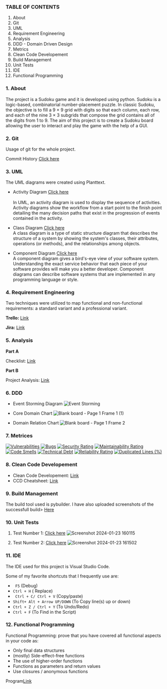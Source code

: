 ### TABLE OF CONTENTS
1. About
2. Git
3. UML
4. Requirement Engineering
5. Analysis
6. DDD - Domain Driven Design
7. Metrics
8. Clean Code Developement
9. Build Management
10. Unit Tests
11. IDE
12. Functional Programming

### 1. About 
The project is a Sudoku game and it is developed using python. Sudoku is a logic-based, combinatorial number-placement puzzle. In classic Sudoku, the objective is to fill a 9 × 9 grid with digits so that each column, each row, and each of the nine 3 × 3 subgrids that compose the grid contains all of the digits from 1 to 9.
The aim of this project is to create a Sudoku board allowing the user to interact and play the game with the help of a GUI.

### 2. Git
Usage of git for the whole project.

Commit History
[Click here](https://github.com/ChocoChipFries/Software-Development-Project/commits/main/)

### 3. UML

The UML diagrams were created using Planttext.
+ Activity Diagram [Click here](https://github.com/ChocoChipFries/Software-Development-Project/blob/main/Activity%20Diagram.png )<br>      
In UML, an activity diagram is used to display the sequence of activities. Activity diagrams show the workflow from a start point to the finish point detailing the many decision paths that exist in the progression of events contained in the activity.

+ Class Diagram [Click here](https://github.com/ChocoChipFries/Software-Development-Project/blob/main/Class%20Diagram.png )<br>
A class diagram is a type of static structure diagram that describes the structure of a system by showing the system's classes, their attributes, operations (or methods), and the relationships among objects.

+ Component Diagram [Click here](https://github.com/ChocoChipFries/Software-Development-Project/blob/main/Component%20Diagram.png )<br>
A component diagram gives a bird's-eye view of your software system. Understanding the exact service behavior that each piece of your software provides will make you a better developer. Component diagrams can describe software systems that are implemented in any programming language or style.

### 4. Requirement Engineering
Two techniques were utilized to map functional and non-functional requirements: a standard variant and a professional variant.

**Trello:** [Link](https://trello.com/invite/b/vURcXrmw/ATTI8af5766178918644b5f3ad296f76592eA33B58D5/sudoku)

**Jira:** [Link](https://vigneshsatheesh08.atlassian.net/jira/software/projects/SUD/boards/2?atlOrigin=eyJpIjoiY2FkZTM3NGYyMTZjNDE3Njk5YTMyNmY5Y2NkMGVkMTQiLCJwIjoiaiJ9)

### 5. Analysis

**Part A** 

Checklist: [Link](https://github.com/ChocoChipFries/Software-Development-Project/blob/main/ANALYSIS%20CHECKLIST.pdf)
  
**Part B**

Project Analysis: [Link](https://github.com/ChocoChipFries/Software-Development-Project/blob/main/ANALYSIS.pdf)

### 6. DDD
+ Event Storming Diagram
  ![Event Storming](https://github.com/ChocoChipFries/Software-Development-Project/assets/149474256/4f8f95bf-4a91-4a49-a60c-0cb36b80a087)

+ Core Domain Chart
  ![Blank board - Page 1 Frame 1 (1)](https://github.com/ChocoChipFries/Software-Development-Project/assets/149474256/48877250-c7c0-4016-a8c0-ab1356773c4d)

+ Domain Relation Chart
  ![Blank board - Page 1 Frame 2](https://github.com/ChocoChipFries/Software-Development-Project/assets/149474256/a1676dc2-4141-4328-b46a-82f0093304e5)

### 7. Metrices
[![Vulnerabilities](https://sonarcloud.io/api/project_badges/measure?project=ChocoChipFries_Software-Development-Project&metric=vulnerabilities)](https://sonarcloud.io/summary/new_code?id=ChocoChipFries_Software-Development-Project)
[![Bugs](https://sonarcloud.io/api/project_badges/measure?project=ChocoChipFries_Software-Development-Project&metric=bugs)](https://sonarcloud.io/summary/new_code?id=ChocoChipFries_Software-Development-Project)
[![Security Rating](https://sonarcloud.io/api/project_badges/measure?project=ChocoChipFries_Software-Development-Project&metric=security_rating)](https://sonarcloud.io/summary/new_code?id=ChocoChipFries_Software-Development-Project)
[![Maintainability Rating](https://sonarcloud.io/api/project_badges/measure?project=ChocoChipFries_Software-Development-Project&metric=sqale_rating)](https://sonarcloud.io/summary/new_code?id=ChocoChipFries_Software-Development-Project)
[![Code Smells](https://sonarcloud.io/api/project_badges/measure?project=ChocoChipFries_Software-Development-Project&metric=code_smells)](https://sonarcloud.io/summary/new_code?id=ChocoChipFries_Software-Development-Project)
[![Technical Debt](https://sonarcloud.io/api/project_badges/measure?project=ChocoChipFries_Software-Development-Project&metric=sqale_index)](https://sonarcloud.io/summary/new_code?id=ChocoChipFries_Software-Development-Project)
[![Reliability Rating](https://sonarcloud.io/api/project_badges/measure?project=ChocoChipFries_Software-Development-Project&metric=reliability_rating)](https://sonarcloud.io/summary/new_code?id=ChocoChipFries_Software-Development-Project)
[![Duplicated Lines (%)](https://sonarcloud.io/api/project_badges/measure?project=ChocoChipFries_Software-Development-Project&metric=duplicated_lines_density)](https://sonarcloud.io/summary/new_code?id=ChocoChipFries_Software-Development-Project)

### 8. Clean Code Developement
+ Clean Code Developement: [Link](https://github.com/ChocoChipFries/Software-Development-Project/blob/main/CCD.pdf)
+ CCD Cheatsheet: [Link](https://github.com/ChocoChipFries/Software-Development-Project/blob/main/CLEAN%20CODE%20DEVELOPMENT%20CHEATSHEET.pdf)

### 9. Build Management
The build tool used is pybuilder. I have also uploaded screenshots of the successfull build>
[Here](https://github.com/ChocoChipFries/Software-Development-Project/tree/main/Build%20Management)

### 10. Unit Tests

1. Test Number 1: [Click here](https://github.com/ChocoChipFries/Software-Development-Project/blob/main/Unit_test_1.py)
![Screenshot 2024-01-23 160115](https://github.com/ChocoChipFries/Software-Development-Project/assets/149474256/c528d8cb-0d5f-4a2c-8534-1009bcaf7d2e)

2. Test Number 2: [Click here](https://github.com/ChocoChipFries/Software-Development-Project/blob/main/Unit_test_2.py)
![Screenshot 2024-01-23 161502](https://github.com/ChocoChipFries/Software-Development-Project/assets/149474256/2dc99702-d830-4595-98e7-9e32c7166863)


### 11. IDE
The IDE used for this project is Visual Studio Code. 

Some of my favorite shortcuts that I frequently use are:
+ ``` F5``` (Debug)
+ ```Ctrl + H``` ( Replace)
+ ``` Ctrl + C/ Ctrl + V``` (Copy/paste)
+ ```Shift+ Alt + Arrow UP/DOWN``` (To Copy line(s) up or down)
+ ```Ctrl + Z / Ctrl + Y``` (To Undo/Redo)
+ ``` Ctrl + F ``` (To Find in the Script)

### 12. Functional Programming
  Functional Programming: prove that you have covered all functional aspects in your code as:
  + Only final data structures
  + (mostly) Side-effect-free functions
  + The use of higher-order functions
  + Functions as parameters and return values
  + Use closures / anonymous functions

Program[Link](https://github.com/ChocoChipFries/Software-Development-Project/blob/main/FunqProgram.py)
